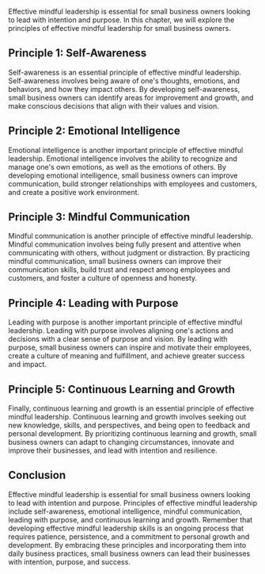 
Effective mindful leadership is essential for small business owners looking to lead with intention and purpose. In this chapter, we will explore the principles of effective mindful leadership for small business owners.

Principle 1: Self-Awareness
---------------------------

Self-awareness is an essential principle of effective mindful leadership. Self-awareness involves being aware of one's thoughts, emotions, and behaviors, and how they impact others. By developing self-awareness, small business owners can identify areas for improvement and growth, and make conscious decisions that align with their values and vision.

Principle 2: Emotional Intelligence
-----------------------------------

Emotional intelligence is another important principle of effective mindful leadership. Emotional intelligence involves the ability to recognize and manage one's own emotions, as well as the emotions of others. By developing emotional intelligence, small business owners can improve communication, build stronger relationships with employees and customers, and create a positive work environment.

Principle 3: Mindful Communication
----------------------------------

Mindful communication is another principle of effective mindful leadership. Mindful communication involves being fully present and attentive when communicating with others, without judgment or distraction. By practicing mindful communication, small business owners can improve their communication skills, build trust and respect among employees and customers, and foster a culture of openness and honesty.

Principle 4: Leading with Purpose
---------------------------------

Leading with purpose is another important principle of effective mindful leadership. Leading with purpose involves aligning one's actions and decisions with a clear sense of purpose and vision. By leading with purpose, small business owners can inspire and motivate their employees, create a culture of meaning and fulfillment, and achieve greater success and impact.

Principle 5: Continuous Learning and Growth
-------------------------------------------

Finally, continuous learning and growth is an essential principle of effective mindful leadership. Continuous learning and growth involves seeking out new knowledge, skills, and perspectives, and being open to feedback and personal development. By prioritizing continuous learning and growth, small business owners can adapt to changing circumstances, innovate and improve their businesses, and lead with intention and resilience.

Conclusion
----------

Effective mindful leadership is essential for small business owners looking to lead with intention and purpose. Principles of effective mindful leadership include self-awareness, emotional intelligence, mindful communication, leading with purpose, and continuous learning and growth. Remember that developing effective mindful leadership skills is an ongoing process that requires patience, persistence, and a commitment to personal growth and development. By embracing these principles and incorporating them into daily business practices, small business owners can lead their businesses with intention, purpose, and success.
